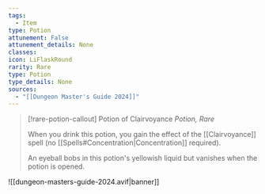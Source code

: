 ```yaml
---
tags:
  - Item
type: Potion
attunement: False
attunement_details: None
classes:
icon: LiFlaskRound
rarity: Rare
type: Potion
type_details: None
sources: 
  - "[[Dungeon Master's Guide 2024]]"
---
```

>[!rare-potion-callout] Potion of Clairvoyance
>_Potion, Rare_
>
>When you drink this potion, you gain the effect of the [[Clairvoyance]] spell (no [[Spells#Concentration\|Concentration]] required).
>
>An eyeball bobs in this potion's yellowish liquid but vanishes when the potion is opened.
>


![[dungeon-masters-guide-2024.avif|banner]]